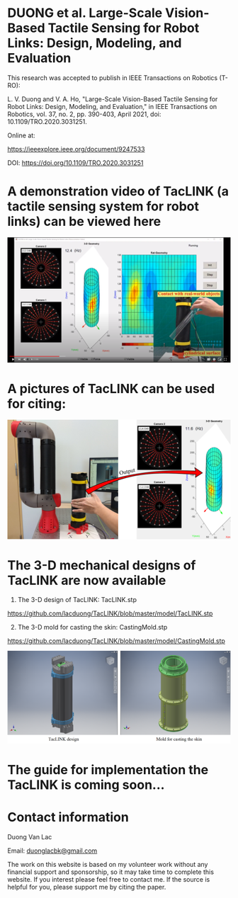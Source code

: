 # DUONG et al. Large-Scale Vision-Based Tactile Sensing for Robot Links: Design, Modeling, and Evaluation
This research was accepted to publish in IEEE Transactions on Robotics (T-RO):
<!--- - February 23, 2020: Submission --->
<!--- - May 6, 2020: Conditionally accepted as Regular [CR] (with 8 reviewers) --->
<!--- - August 30, 2020: Accepted as Regular [AR] --->

L. V.  Duong and V. A. Ho, "Large-Scale Vision-Based Tactile Sensing for Robot Links: Design, Modeling, and Evaluation," in IEEE Transactions on Robotics, vol. 37, no. 2, pp. 390-403, April 2021, doi: 10.1109/TRO.2020.3031251.

Online at:

https://ieeexplore.ieee.org/document/9247533

DOI: https://doi.org/10.1109/TRO.2020.3031251

# A demonstration video of TacLINK (a tactile sensing system for robot links) can be viewed here

[![Check video http://bit.ly/TacLINK !](https://github.com/lacduong/TacLINK/blob/master/TacLINK.PNG)](https://youtu.be/1zHOD3cJVys)

# A pictures of TacLINK can be used for citing:
<p align="center">
<img src="https://github.com/lacduong/TacLINK/blob/master/TacLINK%20illustration.png" width="900"> 
</p>


# The 3-D mechanical designs of TacLINK are now available 
1) The 3-D design of TacLINK: TacLINK.stp 

https://github.com/lacduong/TacLINK/blob/master/model/TacLINK.stp

2) The 3-D mold for casting the skin: CastingMold.stp 

https://github.com/lacduong/TacLINK/blob/master/model/CastingMold.stp

<p align="center">
<img width="900" src="https://github.com/lacduong/TacLINK/blob/master/Source/model/3D%20design.png" > 
</p>


# The guide for implementation the TacLINK is coming soon...

# Contact information

Duong Van Lac

Email: duonglacbk@gmail.com

The work on this website is based on my volunteer work without any financial support and sponsorship, so it may take time to complete this website. If you interest please feel free to contact me. If the source is helpful for you, please support me by citing the paper.


